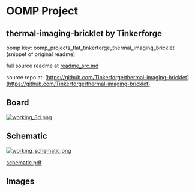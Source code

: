 # OOMP Project  
## thermal-imaging-bricklet  by Tinkerforge  
  
oomp key: oomp_projects_flat_tinkerforge_thermal_imaging_bricklet  
(snippet of original readme)  
  
  
  full source readme at [readme_src.md](readme_src.md)  
  
source repo at: [https://github.com/Tinkerforge/thermal-imaging-bricklet](https://github.com/Tinkerforge/thermal-imaging-bricklet)  
## Board  
  
[![working_3d.png](working_3d_600.png)](working_3d.png)  
## Schematic  
  
[![working_schematic.png](working_schematic_600.png)](working_schematic.png)  
  
[schematic pdf](working_schematic.pdf)  
## Images  
